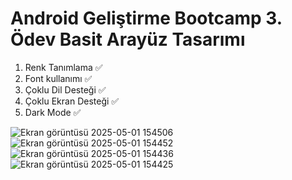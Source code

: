# Android Geliştirme Bootcamp 3. Ödev Basit Arayüz Tasarımı
1) Renk Tanımlama ✅
2) Font kullanımı ✅
3) Çoklu Dil Desteği ✅
4) Çoklu Ekran Desteği ✅
5) Dark Mode ✅

![Ekran görüntüsü 2025-05-01 154506](https://github.com/user-attachments/assets/7da38d91-cd71-48dc-b3b2-9c11ace19feb)
![Ekran görüntüsü 2025-05-01 154452](https://github.com/user-attachments/assets/0f45adcf-5846-42a2-af10-6a2b3859da89)
![Ekran görüntüsü 2025-05-01 154436](https://github.com/user-attachments/assets/b6030235-c70e-4cf4-8341-bea27489e301)
![Ekran görüntüsü 2025-05-01 154425](https://github.com/user-attachments/assets/0b5e5c65-11f9-4193-bc32-397694c7f9b4)
